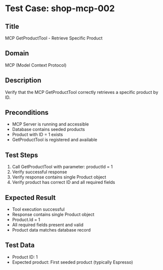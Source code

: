 # Test Case: shop-mcp-002

## Title
MCP GetProductTool - Retrieve Specific Product

## Domain
MCP (Model Context Protocol)

## Description
Verify that the MCP GetProductTool correctly retrieves a specific product by ID.

## Preconditions
- MCP Server is running and accessible
- Database contains seeded products
- Product with ID = 1 exists
- GetProductTool is registered and available

## Test Steps
1. Call GetProductTool with parameter: productId = 1
2. Verify successful response
3. Verify response contains single Product object
4. Verify product has correct ID and all required fields

## Expected Result
- Tool execution successful
- Response contains single Product object
- Product.Id = 1
- All required fields present and valid
- Product data matches database record

## Test Data
- Product ID: 1
- Expected product: First seeded product (typically Espresso)